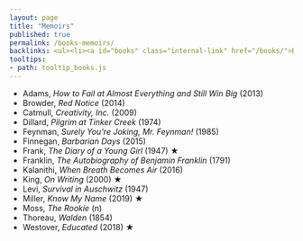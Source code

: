 ```yaml
---
layout: page
title: "Memoirs"
published: true
permalink: /books-memoirs/
backlinks: <ul><li><a id="books" class="internal-link" href="/books/">Books</a></li></ul>
tooltips: 
- path: tooltip_books.js
---
```


* Adams, *How to Fail at Almost Everything and Still Win Big* (2013)
* Browder, *Red Notice* (2014)
* Catmull, *Creativity, Inc.* (2009)
* Dillard, *Pilgrim at Tinker Creek* (1974)
* Feynman, *Surely You're Joking, Mr. Feynman!* (1985)
* Finnegan, *Barbarian Days* (2015)
* Frank, *The Diary of a Young Girl* (1947) ★
* Franklin, *The Autobiography of Benjamin Franklin* (1791)
* Kalanithi, *When Breath Becomes Air* (2016)
* King, *On Writing* (2000) ★
* Levi, *Survival in Auschwitz* (1947)
* Miller, *Know My Name* (2019) ★
* Moss, *The Rookie* (n)
* Thoreau, *Walden* (1854)
* Westover, *Educated* (2018) ★
